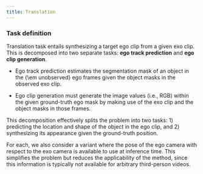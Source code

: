 ```yaml
---
title: Translation
---
```


### Task definition

Translation task entails synthesizing a target ego clip from a given exo clip. This is decomposed into two separate tasks: **ego track prediction** and **ego clip generation**.

* Ego track prediction estimates the segmentation mask of an object in the {\em unobserved} ego frames given the object masks in the observed exo clip. 

* Ego clip generation must generate the image values (i.e., RGB) within the given ground-truth ego mask by making use of the exo clip and the object masks in those frames.  

This decomposition effectively splits the problem into two tasks: 1) predicting the location and shape of the object in the ego clip, and 2) synthesizing its appearance given the ground-truth position. 

For each, we also consider a variant where the pose of the ego camera with respect to the exo camera is available to use at inference time. This simplifies the problem but reduces the applicability of the method, since this information is typically not available for arbitrary third-person videos. 

